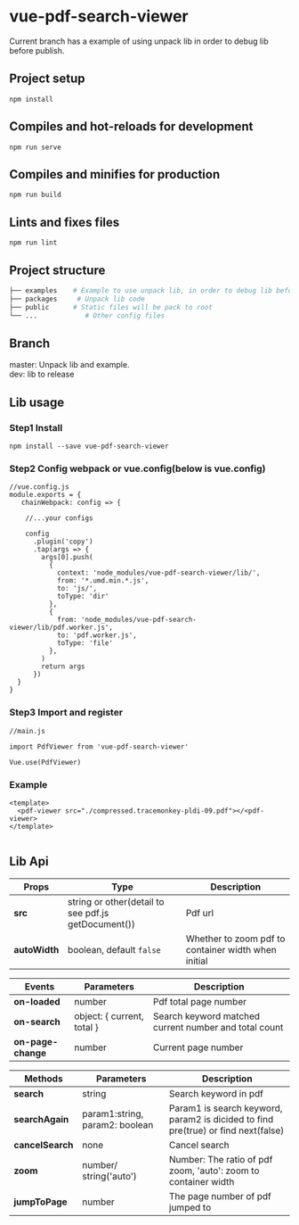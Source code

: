 # vue-pdf-search-viewer

Current branch has a example of using unpack lib in order to debug lib before publish.

## Project setup
```
npm install
```

## Compiles and hot-reloads for development
```
npm run serve
```

## Compiles and minifies for production
```
npm run build
```

## Lints and fixes files
```
npm run lint
```

## Project structure
``` bash
├── examples    # Example to use unpack lib, in order to debug lib before publish
├── packages     # Unpack lib code
├── public      # Static files will be pack to root 
└── ...            # Other config files
```
## Branch

master: Unpack lib and example.  
dev: lib to release

## Lib usage

### Step1 Install
```
npm install --save vue-pdf-search-viewer
```

### Step2 Config webpack or vue.config(below is vue.config)
```
//vue.config.js
module.exports = {
   chainWebpack: config => {
   
    //...your configs
    
    config
      .plugin('copy')
      .tap(args => {
        args[0].push(
          {
            context: 'node_modules/vue-pdf-search-viewer/lib/',
            from: '*.umd.min.*.js',
            to: 'js/',
            toType: 'dir'
          },
          {
            from: 'node_modules/vue-pdf-search-viewer/lib/pdf.worker.js',
            to: 'pdf.worker.js',
            toType: 'file'
          },
        )
        return args
      })
  }
}
```
### Step3 Import and register
```
//main.js

import PdfViewer from 'vue-pdf-search-viewer'

Vue.use(PdfViewer)
```

### Example
```
<template>
  <pdf-viewer src="./compressed.tracemonkey-pldi-09.pdf"></<pdf-viewer>
</template>
 
```
## Lib Api
| Props | Type | Description |
|-------------|-------------|-------------|
| **src** | string or other(detail to see pdf.js getDocument()) | Pdf url |
| **autoWidth** | boolean, default `false` | Whether to zoom pdf to container width when initial  |  



| Events | Parameters | Description |  
|-------------|-------------|-------------|
| **on-loaded** |  number | Pdf total page number |
| **on-search** |  object: { current, total } | Search keyword matched current number and total count |    
| **on-page-change** |  number | Current page number |



| Methods | Parameters | Description |
|-------------|-------------|-------------|
| **search** |  string | Search keyword in pdf |
| **searchAgain** |  param1:string, param2: boolean  | Param1 is search keyword, param2 is dicided to find pre(true) or find next(false)|  
| **cancelSearch** | none | Cancel search |
| **zoom** | number/ string('auto') | Number: The ratio of pdf zoom, 'auto': zoom to container width |
| **jumpToPage** | number | The page number of pdf jumped to  |
